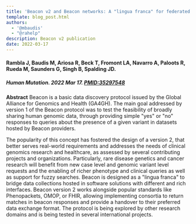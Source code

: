 ```yaml
---
title: 'Beacon v2 and Beacon networks: A "lingua franca" for federated data discovery in biomedical genomics, and beyond'
template: blog_post.html 
authors:
  - '@mbaudis'
  - "@rahelp"
description: Beacon v2 publication
date: 2022-03-17
---
```


#### Rambla J, Baudis M, Ariosa R, Beck T, Fromont LA, Navarro A, Paloots R, Rueda M, Saunders G, Singh B, Spalding JD.
##### Human Mutation. 2022 Mar 17. [PMID:35297548](https://onlinelibrary.wiley.com/doi/10.1002/humu.24369)

**Abstract** Beacon is a basic data discovery protocol issued by the Global Alliance for Genomics and Health (GA4GH). The main goal addressed by version 1 of the Beacon protocol was to test the feasibility of broadly sharing human genomic data, through providing simple "yes" or "no" responses to queries about the presence of a given variant in datasets hosted by Beacon providers.
<!--more-->
The popularity of this concept has fostered the design of a version 2, that better serves real-world requirements and addresses the needs of clinical genomics research and healthcare, as assessed by several contributing projects and organizations. Particularly, rare disease genetics and cancer research will benefit from new case level and genomic variant level requests and the enabling of richer phenotype and clinical queries as well as support for fuzzy searches. Beacon is designed as a "lingua franca" to bridge data collections hosted in software solutions with different and rich interfaces. Beacon version 2 works alongside popular standards like Phenopackets, OMOP, or FHIR, allowing implementing consortia to return matches in beacon responses and provide a handover to their preferred data exchange format. The protocol is being explored by other research domains and is being tested in several international projects.
